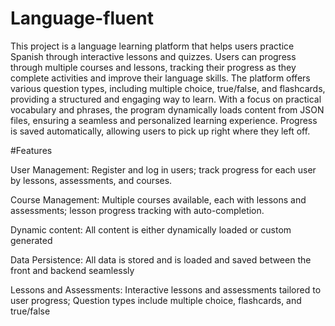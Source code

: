 # Language-fluent

This project is a language learning platform that helps users practice Spanish through interactive lessons and quizzes. Users can progress through multiple courses and lessons, tracking their progress as they complete activities and improve their language skills. The platform offers various question types, including multiple choice, true/false, and flashcards, providing a structured and engaging way to learn. With a focus on practical vocabulary and phrases, the program dynamically loads content from JSON files, ensuring a seamless and personalized learning experience. Progress is saved automatically, allowing users to pick up right where they left off.


#Features

User Management: Register and log in users; track progress for each user by lessons, assessments, and courses.

Course Management: Multiple courses available, each with lessons and assessments; lesson progress tracking with auto-completion.

Dynamic content: All content is either dynamically loaded or custom generated

Data Persistence: All data is stored and is loaded and saved between the front and backend seamlessly

Lessons and Assessments: Interactive lessons and assessments tailored to user progress; Question types include multiple choice, flashcards, and true/false
